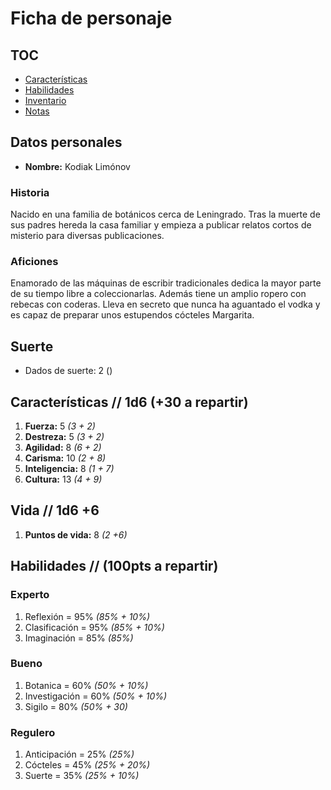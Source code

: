 # Ficha de personaje

## TOC
- [Características](#caracter%C3%ADsticas---1d6-30-a-repartir)
- [Habilidades](#habilidades--100pts-a-repartir)
- [Inventario](inventory.md)
- [Notas](notes.md)

## Datos personales
- **Nombre:** Kodiak Limónov

### Historia
Nacido en una familia de botánicos cerca de Leningrado. Tras la muerte de sus padres hereda la casa familiar y empieza a publicar relatos cortos de misterio para diversas publicaciones.

### Aficiones
Enamorado de las máquinas de escribir tradicionales dedica la mayor parte de su tiempo libre a coleccionarlas. Además tiene un amplio ropero con rebecas con coderas. Lleva en secreto que nunca ha aguantado el vodka y es capaz de preparar unos estupendos cócteles Margarita.

## Suerte

* Dados de suerte: 2 ()

## Características  // 1d6 (+30 a repartir)
1. **Fuerza:** 5   _(3 + 2)_
2. **Destreza:** 5   _(3 + 2)_
3. **Agilidad:** 8   _(6 + 2)_
4. **Carisma:** 10   _(2 + 8)_
5. **Inteligencia:** 8   _(1 + 7)_
6. **Cultura:** 13   _(4 + 9)_

## Vida // 1d6 +6
1. **Puntos de vida:** 8   _(2 +6)_

## Habilidades // (100pts a repartir)

### Experto

1. Reflexión = 95% _(85% + 10%)_
1. Clasificación = 95% _(85% + 10%)_
1. Imaginación =  85% _(85%)_

### Bueno

1. Botanica =  60% _(50% + 10%)_
1. Investigación = 60% _(50% + 10%)_
1. Sigilo =  80% _(50% + 30)_

### Regulero

1. Anticipación = 25% _(25%)_
1. Cócteles = 45% _(25% + 20%)_
1. Suerte =  35% _(25% + 10%)_


